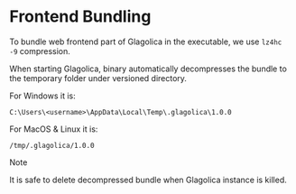 # Frontend Bundling

To bundle web frontend part of Glagolica in the executable, we use `lz4hc -9` compression.

When starting Glagolica, binary automatically decompresses the bundle to the temporary folder under versioned directory.

For Windows it is:

```
C:\Users\<username>\AppData\Local\Temp\.glagolica\1.0.0
```

For MacOS & Linux it is:

```
/tmp/.glagolica/1.0.0
```

> [!NOTE]
> It is safe to delete decompressed bundle when Glagolica instance is killed.
